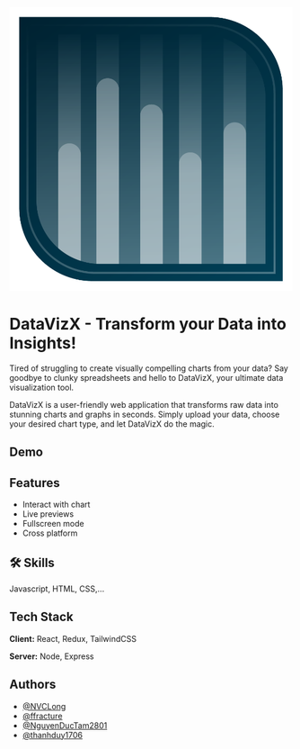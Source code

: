 
![Logo](https://raw.githubusercontent.com/NVCLong/DataVizX/FE_01/frontend/src/images/DataVizX.png)

# DataVizX - Transform your Data into Insights!

Tired of struggling to create visually compelling charts from your data? Say goodbye to clunky spreadsheets and hello to DataVizX, your ultimate data visualization tool.

DataVizX is a user-friendly web application that transforms raw data into stunning charts and graphs in seconds. Simply upload your data, choose your desired chart type, and let DataVizX do the magic.

## Demo




## Features

- Interact with chart
- Live previews
- Fullscreen mode
- Cross platform


## 🛠 Skills
Javascript, HTML, CSS,...


## Tech Stack

**Client:** React, Redux, TailwindCSS

**Server:** Node, Express


## Authors

- [@NVCLong](https://www.github.com/NVCLong)
- [@ffracture](https://www.github.com/ffracture)
- [@NguyenDucTam2801](https://www.github.com/NguyenDucTam2801)
- [@thanhduy1706](https://www.github.com/thanhduy1706)

